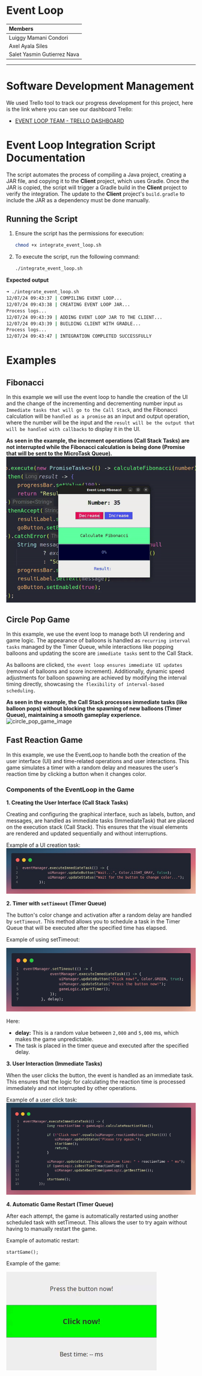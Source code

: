 # Event Loop

| Members                     |
| :-------------------------- |
| Luiggy Mamani Condori       |
| Axel Ayala Siles            |
| Salet Yasmin Gutierrez Nava |

---
# Software Development Management
We used Trello tool to track our progress development for this project, here is the link where you can see our dashboard Trello:

- [EVENT LOOP TEAM - TRELLO DASHBOARD](https://trello.com/invite/b/674286a3f2d9e8a37c2c1434/ATTIb38abf5b46babfbb9a6b00ed147d7769F1F8F1EB/programacion-asincrona)


# Event Loop Integration Script Documentation

The script automates the process of compiling a Java project, creating a JAR file, and copying it to the **Client** project, which uses Gradle. Once the JAR is copied, the script will trigger a Gradle build in the **Client** project to verify the integration. The update to the **Client** project's `build.gradle` to include the JAR as a dependency must be done manually.

## Running the Script

1. Ensure the script has the permissions for execution:
    ```bash
    chmod +x integrate_event_loop.sh
    ```
2. To execute the script, run the following command:
    ```bash
    ./integrate_event_loop.sh
    ```

**Expected output**

```bash
➜ ./integrate_event_loop.sh
12/07/24 09:43:37 | COMPILING EVENT LOOP...
12/07/24 09:43:38 | CREATING EVENT LOOP JAR...
Process logs...
12/07/24 09:43:39 | ADDING EVENT LOOP JAR TO THE CLIENT...
12/07/24 09:43:39 | BUILDING CLIENT WITH GRADLE...
Process logs...
12/07/24 09:43:47 | INTEGRATION COMPLETED SUCCESSFULLY
```

# Examples

## Fibonacci
In this example we will use the event loop to handle the creation of the UI and the change of the incrementing and decrementing number input `as Immediate tasks that will go to the Call Stack`, and the Fibonacci calculation will be `handled as a promise` as an input and output operation, where the number will be the input and the `result will be the output that will be handled with callbacks` to display it in the UI.

**As seen in the example, the increment operations (Call Stack Tasks) are not interrupted while the Fibonacci calculation is being done (Promise that will be sent to the MicroTask Queue).**
![fibonacci_image](./Client/src/main/resources/fibonacci_event_loop.gif)

## Circle Pop Game
In this example, we use the event loop to manage both UI rendering and game logic. The appearance of balloons is handled as `recurring interval tasks` managed by the Timer Queue, while interactions like popping balloons and updating the score are `immediate tasks` sent to the Call Stack.

As balloons are clicked, `the event loop ensures immediate UI updates` (removal of balloons and score increment). Additionally, dynamic speed adjustments for balloon spawning are achieved by modifying the interval timing directly, showcasing `the flexibility of interval-based scheduling.`

**As seen in the example, the Call Stack processes immediate tasks (like balloon pops) without blocking the spawning of new balloons (Timer Queue), maintaining a smooth gameplay experience.**
![circle_pop_game_image](./Client/src/main/resources/circle_pop_game.gif)

## Fast Reaction Game
In this example, we use the EventLoop to handle both the creation of the user interface (UI) and time-related operations and user interactions. This game simulates a timer with a random delay and measures the user's reaction time by clicking a button when it changes color.

### Components of the EventLoop in the Game
**1. Creating the User Interface (Call Stack Tasks)**

Creating and configuring the graphical interface, such as labels, button, and messages, are handled as immediate tasks (ImmediateTask) that are placed on the execution stack (Call Stack). This ensures that the visual elements are rendered and updated sequentially and without interruptions.

Example of a UI creation task:
![Call Stack Tasks](./Client/src/main/resources/CallStack.jpeg)

**2. Timer with `setTimeout` (Timer Queue)**

The button's color change and activation after a random delay are handled by `setTimeout`. This method allows you to schedule a task in the Timer Queue that will be executed after the specified time has elapsed.

Example of using setTimeout:

![setTimeout](./Client/src/main/resources/setTimeout.png)

Here:

- **delay:** This is a random value between `2,000` and `5,000` ms, which makes the game unpredictable.
- The task is placed in the timer queue and executed after the specified delay.

**3. User Interaction (Immediate Tasks)**

When the user clicks the button, the event is handled as an immediate task. This ensures that the logic for calculating the reaction time is processed immediately and not interrupted by other operations.

Example of a user click task:
![ImmediateTasks](./Client/src/main/resources/ImmediateTasks.png)

**4. Automatic Game Restart (Timer Queue)**

After each attempt, the game is automatically restarted using another scheduled task with setTimeout. This allows the user to try again without having to manually restart the game.

Example of automatic restart:
```
startGame();
```

Example of the game:

![FastReactionGame](./Client/src/main/resources/FastReactionGame.gif)
